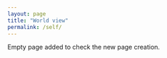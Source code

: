 ```yaml
---
layout: page
title: "World view"
permalink: /self/
---
```

Empty page added to check the new page creation.